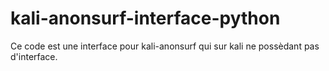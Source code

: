 # kali-anonsurf-interface-python
Ce code est une interface pour kali-anonsurf qui sur kali ne possèdant pas d'interface. 
